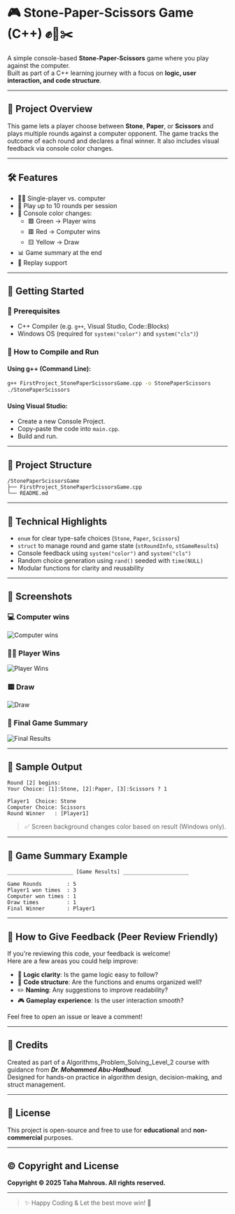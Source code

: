 # 🎮 Stone-Paper-Scissors Game (C++) ✊📄✂️

A simple console-based **Stone-Paper-Scissors** game where you play against the computer.  
Built as part of a C++ learning journey with a focus on **logic, user interaction, and code structure**.

---

## 📘 Project Overview

This game lets a player choose between **Stone**, **Paper**, or **Scissors** and plays multiple rounds against a computer opponent. The game tracks the outcome of each round and declares a final winner. It also includes visual feedback via console color changes.

---

## 🛠️ Features

- 👨‍💻 Single-player vs. computer
- 🔢 Play up to 10 rounds per session
- 🎨 Console color changes:
  - 🟩 Green → Player wins
  - 🟥 Red → Computer wins
  - 🟨 Yellow → Draw
- 📊 Game summary at the end
- 🔁 Replay support

---

## 🚀 Getting Started

### 🔧 Prerequisites

- C++ Compiler (e.g. `g++`, Visual Studio, Code::Blocks)
- Windows OS (required for `system("color")` and `system("cls")`)

### 🧪 How to Compile and Run

#### Using g++ (Command Line):

```bash
g++ FirstProject_StonePaperScissorsGame.cpp -o StonePaperScissors
./StonePaperScissors
```

#### Using Visual Studio:
- Create a new Console Project.
- Copy-paste the code into `main.cpp`.
- Build and run.

---

## 📂 Project Structure

```
/StonePaperScissorsGame
├── FirstProject_StonePaperScissorsGame.cpp
└── README.md
```

---

## 🧠 Technical Highlights

- `enum` for clear type-safe choices (`Stone`, `Paper`, `Scissors`)
- `struct` to manage round and game state (`stRoundInfo`, `stGameResults`)
- Console feedback using `system("color")` and `system("cls")`
- Random choice generation using `rand()` seeded with `time(NULL)`
- Modular functions for clarity and reusability

---

## 📸 Screenshots

### 💻 Computer wins
![Computer wins](images\computer_wins.JPG)

### 👨‍💻 Player Wins
![Player Wins](images\player_wins.JPG)

### 🟨 Draw
![Draw](images\draw.JPG)

### 🏁 Final Game Summary
![Final Results](images\final-game-summary.JPG)

---

## 📌 Sample Output

```text
Round [2] begins:
Your Choice: [1]:Stone, [2]:Paper, [3]:Scissors ? 1

Player1  Choice: Stone
Computer Choice: Scissors
Round Winner   : [Player1]
```

> ✅ Screen background changes color based on result (Windows only).

---

## 🏁 Game Summary Example

```text
_____________________ [Game Results] _____________________

Game Rounds        : 5
Player1 won times  : 3
Computer won times : 1
Draw times         : 1
Final Winner       : Player1
```

---

## 📣 How to Give Feedback (Peer Review Friendly)

If you're reviewing this code, your feedback is welcome!  
Here are a few areas you could help improve:

- 🧠 **Logic clarity**: Is the game logic easy to follow?
- 🧱 **Code structure**: Are the functions and enums organized well?
- ✏️ **Naming**: Any suggestions to improve readability?
- 🎮 **Gameplay experience**: Is the user interaction smooth?

Feel free to open an issue or leave a comment!

---

## 🙏 Credits

Created as part of a Algorithms_Problem_Solving_Level_2 course with guidance from ***Dr. Mohammed Abu-Hadhoud***.  
Designed for hands-on practice in algorithm design, decision-making, and struct management.

---

## 🪪 License

This project is open-source and free to use for **educational** and **non-commercial** purposes.

---


## ©️ Copyright and License  
**Copyright © 2025 Taha Mahrous. All rights reserved.**

---

> ✨ Happy Coding & Let the best move win! 🎉
